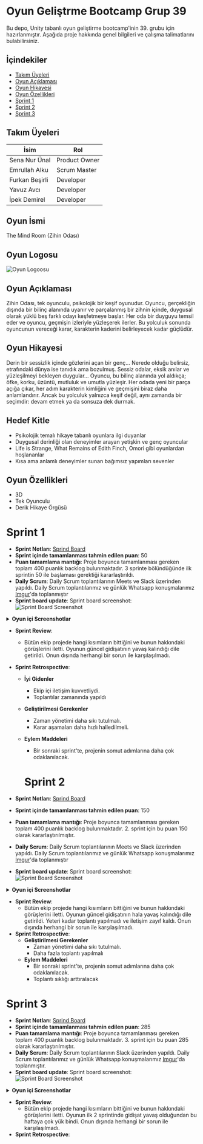 # Oyun Geliştrme Bootcamp Grup 39

Bu depo, Unity tabanlı oyun geliştirme bootcamp'inin 39. grubu için hazırlanmıştır. Aşağıda proje hakkında genel bilgileri ve çalışma talimatlarını bulabilirsiniz.

## İçindekiler

- [Takım Üyeleri](#takım-üyeleri)
- [Oyun Açıklaması](#oyun-açıklaması)
- [Oyun Hikayesi](#oyun-hikayesi)
- [Oyun Özellikleri](#oyun-özellikleri)
- [Sprint 1](#sprint-1)
- [Sprint 2](#sprint-2)
- [Sprint 3](#sprint-3)

## Takım Üyeleri

| İsim           | Rol           |
| -------------- | ------------- |
| Sena Nur Ünal  | Product Owner |
| Emrullah Alku  | Scrum Master  |
| Furkan Beşirli | Developer     |
| Yavuz Avcı     | Developer     |
| İpek Demirel   | Developer     |

## Oyun İsmi

The Mind Room (Zihin Odası)

## Oyun Logosu

![Oyun Logoosu](./readME/Logo.png)

## Oyun Açıklaması

Zihin Odası, tek oyunculu, psikolojik bir keşif oyunudur. Oyuncu, gerçekliğin dışında bir bilinç alanında uyanır ve parçalanmış bir zihnin içinde, duygusal olarak yüklü beş farklı odayı keşfetmeye başlar. Her oda bir duyguyu temsil eder ve oyuncu, geçmişin izleriyle yüzleşerek ilerler. Bu yolculuk sonunda oyuncunun vereceği karar, karakterin kaderini belirleyecek kadar güçlüdür.

## Oyun Hikayesi

Derin bir sessizlik içinde gözlerini açan bir genç... Nerede olduğu belirsiz, etrafındaki dünya ise tanıdık ama bozulmuş. Sessiz odalar, eksik anılar ve yüzleşilmeyi bekleyen duygular… Oyuncu, bu bilinç alanında yol aldıkça; öfke, korku, üzüntü, mutluluk ve umutla yüzleşir. Her odada yeni bir parça açığa çıkar, her adım karakterin kimliğini ve geçmişini biraz daha anlamlandırır. Ancak bu yolculuk yalnızca keşif değil, aynı zamanda bir seçimdir: devam etmek ya da sonsuza dek durmak.

## Hedef Kitle

- Psikolojik temalı hikaye tabanlı oyunlara ilgi duyanlar
- Duygusal derinliği olan deneyimler arayan yetişkin ve genç oyuncular
- Life is Strange, What Remains of Edith Finch, Omori gibi oyunlardan hoşlananlar
- Kısa ama anlamlı deneyimler sunan bağımsız yapımları sevenler

## Oyun Özellikleri

- 3D
- Tek Oyunculu
- Derik Hikaye Örgüsü

# Sprint 1

- **Sprint Notları**: [Sprind Board](https://emrullahalku.atlassian.net/jira/software/projects/OGG3/boards/35?atlOrigin=eyJpIjoiYWQyMGZjZDhkYzc0NDE5NGExMGEzZDAxOWM4MGRmZWYiLCJwIjoiaiJ9)
- **Sprint içinde tamamlanması tahmin edilen puan**: 50
- **Puan tamamlama mantığı**: Proje boyunca tamamlanması gereken toplam 400 puanlık backlog bulunmaktadır. 3 sprinte bölündüğünde ilk sprintin 50 ile başlaması gerektiği kararlaştırıldı.
- **Daily Scrum**: Daily Scrum toplantılarının Meets ve Slack üzerinden yapıldı. Daily Scrum toplantılarımız ve günlük Whatsapp konuşmalarımız [Imgur](https://imgur.com/a/shcnWhl)'da toplanmıştır
- **Sprint board update**: Sprint board screenshot: ![Sprint Board Screenshot](./readME/Sprint_1/image.png)
<details>
<summary><strong>Oyun içi Screenshotlar</strong></summary>

![Oyun İçi screenshot1](./readME/Sprint_1/ss01.jpg)
![Oyun İçi screenshot2](./readME/Sprint_1/ss02.png)

</details>

- **Sprint Review**:
  - Bütün ekip projede hangi kısımların bittiğini ve bunun hakkındaki görüşlerini iletti. Oyunun güncel gidişatının yavaş kalındığı dile getirildi. Onun dışında herhangi bir sorun ile karşılaşılmadı.
- **Sprint Retrospective**:

  - **İyi Gidenler**
    - Ekip içi iletişim kuvvetliydi.
    - Toplantılar zamanında yapıldı
  - **Geliştirilmesi Gerekenler**
    - Zaman yönetimi daha sıkı tutulmalı.
    - Karar aşamaları daha hızlı halledilmeli.
  - **Eylem Maddeleri**

    - Bir sonraki sprint'te, projenin somut adımlarına daha çok odaklanılacak.

    # Sprint 2

- **Sprint Notları**: [Sprind Board](https://emrullahalku.atlassian.net/jira/software/projects/OGG3/boards/35?atlOrigin=eyJpIjoiYWQyMGZjZDhkYzc0NDE5NGExMGEzZDAxOWM4MGRmZWYiLCJwIjoiaiJ9)
- **Sprint içinde tamamlanması tahmin edilen puan**: 150
- **Puan tamamlama mantığı**: Proje boyunca tamamlanması gereken toplam 400 puanlık backlog bulunmaktadır. 2. sprint için bu puan 150 olarak kararlaştırılmıştır.
- **Daily Scrum**: Daily Scrum toplantılarının Meets ve Slack üzerinden yapıldı. Daily Scrum toplantılarımız ve günlük Whatsapp konuşmalarımız [Imgur](https://imgur.com/a/WVFNq4R)'da toplanmıştır
- **Sprint board update**: Sprint board screenshot: ![Sprint Board Screenshot](./readME/Sprint_2/image.png)
<details>
<summary><strong>Oyun içi Screenshotlar</strong></summary>

![Oyun İçi screenshot1](./readME/Sprint_2/screenshots/game/01.png)
![Oyun İçi screenshot1](./readME/Sprint_2/screenshots/game/02.jpg)
![Oyun İçi screenshot1](./readME/Sprint_2/screenshots/game/03.jpg)
![Oyun İçi screenshot1](./readME/Sprint_2/screenshots/game/04.jpg)
![Oyun İçi screenshot1](./readME/Sprint_2/screenshots/game/05.jpg)
![Oyun İçi screenshot1](./readME/Sprint_2/screenshots/game/06.jpg)
![Oyun İçi screenshot1](./readME/Sprint_2/screenshots/game/07.jpg)
![Oyun İçi screenshot1](./readME/Sprint_2/screenshots/game/08.jpg)

</details>

- **Sprint Review**:
  - Bütün ekip projede hangi kısımların bittiğini ve bunun hakkındaki görüşlerini iletti. Oyunun güncel gidişatının hala yavaş kalındığı dile getirildi. Yeteri kadar toplantı yapılmadı ve iletişim zayıf kaldı. Onun dışında herhangi bir sorun ile karşılaşılmadı.
- **Sprint Retrospective**:
  - **Geliştirilmesi Gerekenler**
    - Zaman yönetimi daha sıkı tutulmalı.
    - Daha fazla toplantı yapılmalı
  - **Eylem Maddeleri**
    - Bir sonraki sprint'te, projenin somut adımlarına daha çok odaklanılacak.
    - Toplantı sıklığı arttıralacak

# Sprint 3

- **Sprint Notları**: [Sprind Board](https://emrullahalku.atlassian.net/jira/software/projects/OGG3/boards/35?atlOrigin=eyJpIjoiYWQyMGZjZDhkYzc0NDE5NGExMGEzZDAxOWM4MGRmZWYiLCJwIjoiaiJ9)
- **Sprint içinde tamamlanması tahmin edilen puan**: 285
- **Puan tamamlama mantığı**: Proje boyunca tamamlanması gereken toplam 400 puanlık backlog bulunmaktadır. 3. sprint için bu puan 285 olarak kararlaştırılmıştır.
- **Daily Scrum**: Daily Scrum toplantılarının Slack üzerinden yapıldı. Daily Scrum toplantılarımız ve günlük Whatsapp konuşmalarımız [Imgur](https://imgur.com/a/1lIqOGw)'da toplanmıştır.
- **Sprint board update**: Sprint board screenshot: ![Sprint Board Screenshot](./readME/Sprint_3/image.png)
<details>
<summary><strong>Oyun içi Screenshotlar</strong></summary>

![Oyun İçi screenshot1](./readME/Sprint_3/screenshots/game/01.png)
![Oyun İçi screenshot1](./readME/Sprint_3/screenshots/game/02.png)
![Oyun İçi screenshot1](./readME/Sprint_3/screenshots/game/03.png)
![Oyun İçi screenshot1](./readME/Sprint_3/screenshots/game/04.png)
![Oyun İçi screenshot1](./readME/Sprint_3/screenshots/game/05.png)
![Oyun İçi screenshot1](./readME/Sprint_3/screenshots/game/06.png)
![Oyun İçi screenshot1](./readME/Sprint_3/screenshots/game/07.png)
![Oyun İçi screenshot1](./readME/Sprint_3/screenshots/game/08.png)
![Oyun İçi screenshot1](./readME/Sprint_3/screenshots/game/09.png)
![Oyun İçi screenshot1](./readME/Sprint_3/screenshots/game/10.png)

</details>

- **Sprint Review**:
  - Bütün ekip projede hangi kısımların bittiğini ve bunun hakkındaki görüşlerini iletti. Oyunun ilk 2 sprintinde gidişat yavaş olduğundan bu haftaya çok yük bindi. Onun dışında herhangi bir sorun ile karşılaşılmadı.
- **Sprint Retrospective**:
